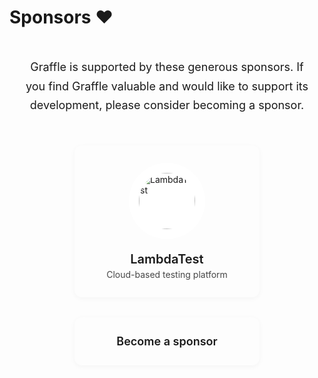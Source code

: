 # Sponsors ❤️

<div class="sponsors-page">
  <div class="sponsors-intro">
    <p>Graffle is supported by these generous sponsors. If you find Graffle valuable and would like to support its development, please consider becoming a sponsor.</p>
  </div>

  <div class="sponsors-grid">
    <a href="https://www.lambdatest.com/" target="_blank" rel="noopener noreferrer" class="sponsor-item">
      <div class="sponsor-card">
        <img src="/_assets/sponsors/lambdatest.png" alt="LambdaTest" class="sponsor-logo">
        <div class="sponsor-info">
          <span class="sponsor-name">LambdaTest</span>
          <span class="sponsor-tagline">Cloud-based testing platform</span>
        </div>
      </div>
    </a>
    <a href="https://github.com/sponsors/jasonkuhrt" target="_blank" rel="noopener noreferrer" class="sponsor-item sponsor-cta">
      <div class="sponsor-card sponsor-card-cta">
        <div class="sponsor-cta-content">
          <span class="sponsor-cta-text">Become a sponsor</span>
        </div>
      </div>
    </a>
  </div>
</div>

<style>
.sponsors-page {
  max-width: 1200px;
  margin: 48px auto;
  padding: 0 24px;
}

.sponsors-intro {
  text-align: center;
  margin-bottom: 48px;
}

.sponsors-intro p {
  font-size: 18px;
  line-height: 1.7;
  color: var(--vp-c-text-2);
  max-width: 720px;
  margin: 0 auto;
}

.sponsors-grid {
  display: flex;
  justify-content: center;
  align-items: stretch;
  gap: 32px;
  flex-wrap: wrap;
}

.sponsor-item {
  text-decoration: none !important;
  display: flex;
  transition: transform 0.3s ease;
}

.sponsor-item:hover {
  transform: scale(1.02);
  text-decoration: none !important;
}

.sponsor-item:hover .sponsor-name,
.sponsor-item:hover .sponsor-tagline {
  text-decoration: none !important;
}

.sponsor-card {
  background: var(--vp-c-bg);
  border-radius: 12px;
  padding: 32px;
  display: flex;
  flex-direction: column;
  align-items: center;
  gap: 20px;
  border: 1px solid var(--vp-c-divider);
  box-shadow: 0 2px 8px rgba(0, 0, 0, 0.04);
  transition: all 0.3s ease;
  min-width: 240px;
  flex: 1;
}

.sponsor-item:hover .sponsor-card {
  border-color: var(--vp-c-brand-1);
  box-shadow: 0 4px 16px rgba(0, 0, 0, 0.08);
}

.sponsor-logo {
  width: 90px;
  height: 90px;
  object-fit: contain;
  flex-shrink: 0;
  border-radius: 50%;
  background: #ffffff;
  padding: 16px;
}

.sponsor-info {
  display: flex;
  flex-direction: column;
  align-items: center;
  gap: 4px;
  text-align: center;
}

.sponsor-name {
  font-size: 20px;
  font-weight: 600;
  color: var(--vp-c-text-1);
  line-height: 1.2;
}

.sponsor-tagline {
  font-size: 14px;
  color: var(--vp-c-text-2);
  opacity: 0.8;
}

.sponsor-card-cta {
  border: 2px dashed var(--vp-c-divider);
  background: transparent;
  justify-content: center;
}

.sponsor-item.sponsor-cta:hover .sponsor-card-cta {
  border-color: var(--vp-c-brand-1);
  background: var(--vp-c-bg-soft);
}

.sponsor-cta-content {
  display: flex;
  flex-direction: column;
  align-items: center;
  gap: 8px;
}

.sponsor-cta-text {
  font-size: 18px;
  font-weight: 600;
  color: var(--vp-c-brand-1);
}

/* Responsive */
@media (max-width: 767px) {
  .sponsors-page {
    margin: 32px auto;
    padding: 0 20px;
  }

  .sponsors-intro {
    margin-bottom: 32px;
  }

  .sponsors-intro p {
    font-size: 16px;
  }

  .sponsors-grid {
    gap: 20px;
  }

  .sponsor-card {
    padding: 24px;
    min-width: auto;
    gap: 16px;
  }

  .sponsor-logo {
    width: 72px;
    height: 72px;
    padding: 12px;
  }

  .sponsor-name {
    font-size: 18px;
  }

  .sponsor-tagline {
    font-size: 13px;
  }
}

@media (min-width: 767px) and (max-width: 1023px) {
  .sponsor-card {
    padding: 28px;
  }
}
</style>
